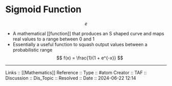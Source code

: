 # Sigmoid Function

$$
e
$$
- A mathematical [[function]] that produces an S shaped curve and maps real values to a range between 0 and 1
- Essentially a useful function to squash output values between a probabilistic range
$$
f(x) = \frac{1}{1 + e^{-x}}
$$
---
Links :: [[Mathematics]]
Reference ::
Type :: #atom
Creator ::
TAF ::
Discussion ::
Dis_Topic :: 
Resolved ::
Date :: 2024-06-22 12:14
